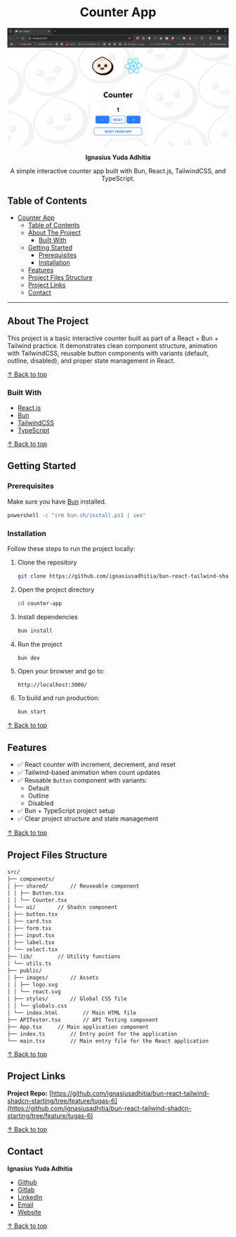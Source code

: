 <div align='center'>

# Counter App

![Counter App](/screenshot/counter-screenshot.png)

**Ignasius Yuda Adhitia**

A simple interactive counter app built with Bun, React.js, TailwindCSS, and TypeScript.

</div>

## Table of Contents

- [Counter App](#counter-app)
  - [Table of Contents](#table-of-contents)
  - [About The Project](#about-the-project)
    - [Built With](#built-with)
  - [Getting Started](#getting-started)
    - [Prerequisites](#prerequisites)
    - [Installation](#installation)
  - [Features](#features)
  - [Project Files Structure](#project-files-structure)
  - [Project Links](#project-links)
  - [Contact](#contact)

---

## About The Project

This project is a basic interactive counter built as part of a React + Bun + Tailwind practice. It demonstrates clean component structure, animation with TailwindCSS, reusable button components with variants (default, outline, disabled), and proper state management in React.

[↑ Back to top](#counter-app)

### Built With

- [React.js](https://react.dev/)
- [Bun](https://bun.sh/)
- [TailwindCSS](https://tailwindcss.com/)
- [TypeScript](https://www.typescriptlang.org/)

[↑ Back to top](#counter-app)

## Getting Started

### Prerequisites

Make sure you have [Bun](https://bun.sh/) installed.

```bash
powershell -c "irm bun.sh/install.ps1 | iex"
```

### Installation

Follow these steps to run the project locally:

1. Clone the repository

   ```bash
   git clone https://github.com/ignasiusadhitia/bun-react-tailwind-shadcn-starting/tree/feature/tugas-6
   ```

2. Open the project directory

   ```bash
   cd counter-app
   ```

3. Install dependencies

   ```bash
   bun install
   ```

4. Run the project

   ```bash
   bun dev
   ```

5. Open your browser and go to:

   ```
   http://localhost:3000/
   ```

6. To build and run production:

   ```bash
   bun start
   ```

[↑ Back to top](#counter-app)

## Features

- ✅ React counter with increment, decrement, and reset
- ✅ Tailwind-based animation when count updates
- ✅ Reusable `Button` component with variants:
  - Default
  - Outline
  - Disabled
- ✅ Bun + TypeScript project setup
- ✅ Clear project structure and state management

[↑ Back to top](#counter-app)

## Project Files Structure

```
src/
├── components/
│ ├── shared/       // Reuseable component
│ │ ├── Button.tsx
│ │ └── Counter.tsx
│ └── ui/       // Shadcn component
│ ├── button.tsx
│ ├── card.tsx
│ ├── form.tsx
│ ├── input.tsx
│ ├── label.tsx
│ └── select.tsx
├── lib/        // Utility functions
│ └── utils.ts
├── public/
│ ├── images/       // Assets
│ │ ├── logo.svg
│ │ └── react.svg
│ ├── styles/       // Global CSS file
│ │ └── globals.css
│ └── index.html        // Main HTML file
├── APITester.tsx       // API Testing component
├── App.tsx     // Main application component
├── index.ts        // Entry point for the application
└── main.tsx        // Main entry file for the React application
```

[↑ Back to top](#counter-app)

## Project Links

**Project Repo:** [https://github.com/ignasiusadhitia/bun-react-tailwind-shadcn-starting/tree/feature/tugas-6](https://github.com/ignasiusadhitia/bun-react-tailwind-shadcn-starting/tree/feature/tugas-6)

[↑ Back to top](#counter-app)

## Contact

**Ignasius Yuda Adhitia**

- [Github](https://github.com/ignasiusadhitia/)
- [Gitlab](https://gitlab.com/ignasiusadhitia/)
- [LinkedIn](https://www.linkedin.com/in/ignasiusadhitia/)
- [Email](mailto:hi@ignasiusadhitia.com)
- [Website](https://www.ignasiusadhitia.com)

[↑ Back to top](#counter-app)
